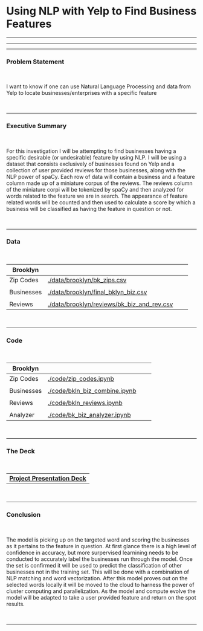 # **Using NLP with Yelp to Find Business Features**
---
---
---

### Problem Statement

<br>

I want to know if one can use Natural Language Processing and data from Yelp to locate businesses/enterprises with a specific feature

<br>

---

### Executive Summary

<br>

For this investigation I will be attempting to find businesses having a specific desirable (or undesirable) feature by using NLP. I will be using a 
dataset that consists exclusively of businesses found on Yelp and a collection of user provided reviews for those businesses, along with the 
NLP power of spaCy.  Each row of data will contain a business and a feature column made up of a miniature corpus of the reviews.  The reviews column 
of the miniature corpi will be tokenized by spaCy and then analyzed for words related to the feature we are in search.  The appearance 
of feature related words will be counted and then used to calculate a score by which a business will be classified as having the feature in question or not.

<br>

---

### Data

<br>

|Brooklyn|   |   |   |
|---|---|---|---|
|Zip Codes|[./data/brooklyn/bk_zips.csv](./data/brooklyn/bk_zips.csv)|   |   |
|   |   |   |   |
|Businesses|[./data/brooklyn/final_bklyn_biz.csv](./data/brooklyn/final_bklyn_biz.csv)|   |   |
|   |   |   |   |
|Reviews|[./data/brooklyn/reviews/bk_biz_and_rev.csv](./data/brooklyn/bk_biz_and_rev.csv)|   |   |

<br>

---
### Code

<br>

|Brooklyn|   |   |   |
|---|---|---|---|
|Zip Codes|[./code/zip_codes.ipynb](./code/zip_codes.ipynb)|   |   |
|   |   |   |   |
|Businesses|[./code/bkln_biz_combine.ipynb](./code/bkln_biz_combine.ipynb)|   |   |
|   |   |   |   |
|Reviews|[./code/bkln_reviews.ipynb](./code/bkln_reviews.ipynb)|   |   |
|   |   |   |   |
|Analyzer|[./code/bk_biz_analyzer.ipynb](./code/bk_biz_analyzer.ipynb)|   |   |

<br>

---
### The Deck

<br>

| |
|---|
|**[Project Presentation Deck](https://github.com/iforani/NLP-to-find-or-confirm-features/blob/main/Hitting%20the%20Bullseye%20with%20NLP.pdf)**|



<br>

---
### Conclusion

<br>

The model is picking up on the targeted word and scoring the businesses as it pertains to the feature in question.  At first glance there is a high level of confidence in accuracy, but more surpervised learnining needs to be conducted to accurately label the businesses run through the model.  Once the set is confirmed it will be used to predict the classification of other businesses not in the training set.  This will be done with a combination of NLP matching and word vectorization.  After this model proves out on the selected words locally it will be moved to the cloud to harness the power of cluster computing and parallelization.  As the model and compute evolve the model will be adapted to take a user provided feature and return on the spot results.

<br>

---


